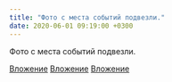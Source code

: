 ```yaml
---
title: "Фото с места событий подвезли."
date: 2020-06-01 09:19:00 +0300
---
```


Фото с места событий подвезли.


[Вложение](https://vk.com/photo41076938_457246687)
[Вложение](https://vk.com/photo41076938_457246688)
[Вложение](https://vk.com/photo41076938_457246689)
